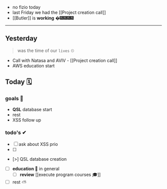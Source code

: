 
- no fizio today
- last Friday we had the [[Project creation call]]
- [[Butler]] is **working**   �🎆🎆🎆🎆

---
## Yesterday
> was the time of our `lives` ⏲

- Call with Natasa and AVIV - [[Project creation call]]
- AWS education start

## Today 🗓

### goals 🏴
- **QSL** database start
- rest
- XSS follow up

### todo's ✔
- [ ] ask about XSS prio
- [ ] 
- [>]  QSL database creation 
- [ ] **education 🎒** in general
	- [ ] **review** [[execute program courses 🎓]]
- [ ] rest ⛅
